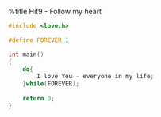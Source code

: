 %title Hit9 - Follow my heart
```c
#include <love.h>

#define FOREVER 1

int main()
{
	do{
		I love You - everyone in my life;
	}while(FOREVER);
	
	return 0;
}
```
